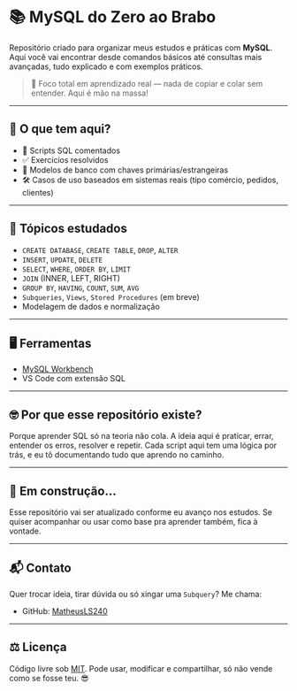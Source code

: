 # 📚 MySQL do Zero ao Brabo

Repositório criado para organizar meus estudos e práticas com **MySQL**. Aqui você vai encontrar desde comandos básicos até consultas mais avançadas, tudo explicado e com exemplos práticos.

> 📌 Foco total em aprendizado real — nada de copiar e colar sem entender. Aqui é mão na massa!

---

## 🚀 O que tem aqui?

- 📄 Scripts SQL comentados
- ✅ Exercícios resolvidos
- 🧩 Modelos de banco com chaves primárias/estrangeiras
- 🛠️ Casos de uso baseados em sistemas reais (tipo comércio, pedidos, clientes)

---

## 🧱 Tópicos estudados

- `CREATE DATABASE`, `CREATE TABLE`, `DROP`, `ALTER`
- `INSERT`, `UPDATE`, `DELETE`
- `SELECT`, `WHERE`, `ORDER BY`, `LIMIT`
- `JOIN` (INNER, LEFT, RIGHT)
- `GROUP BY`, `HAVING`, `COUNT`, `SUM`, `AVG`
- `Subqueries`, `Views`, `Stored Procedures` (em breve)
- Modelagem de dados e normalização

---

## 🖥️ Ferramentas

- [MySQL Workbench](https://www.mysql.com/products/workbench/)
- VS Code com extensão SQL

---

## 🤓 Por que esse repositório existe?

Porque aprender SQL só na teoria não cola. A ideia aqui é praticar, errar, entender os erros, resolver e repetir. Cada script aqui tem uma lógica por trás, e eu tô documentando tudo que aprendo no caminho.

---

## 🧠 Em construção...

Esse repositório vai ser atualizado conforme eu avanço nos estudos. Se quiser acompanhar ou usar como base pra aprender também, fica à vontade.

---

## 📬 Contato

Quer trocar ideia, tirar dúvida ou só xingar uma `Subquery`? Me chama:

- GitHub: [MatheusLS240](https://github.com/MatheusLS240)

---

## ⚖️ Licença

Código livre sob [MIT](LICENSE). Pode usar, modificar e compartilhar, só não vende como se fosse teu. 😎
